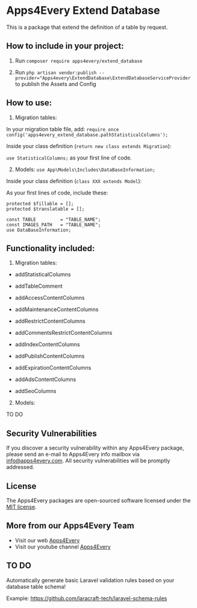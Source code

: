 # Apps4Every Extend Database

This is a package that extend the definition of a table by request.

## How to include in your project:

1. Run `composer require apps4every/extend_database`

2. Run `php artisan vendor:publish --provider="Apps4every\ExtendDatabase\ExtendDatabaseServiceProvider` to publish the Assets and Config

## How to use:

1. Migration tables:

In your migration table file, add:
`require_once config('apps4every_extend_database.pathStatisticalColumns'); `

Inside your class definition (`return new class extends Migration`):

`use StatisticalColumns;` as your first line of code.

2. Models:
`use App\Models\Includes\DataBaseInformation;`

Inside your class definition (`class XXX extends Model`):

As your first lines of code, include these:

`protected $fillable = [];`<br>
`protected $translatable = [];`<br>

`const TABLE         = "TABLE_NAME";`<br>
`const IMAGES_PATH   = "TABLE_NAME";`<br>
`use DataBaseInformation;`<br>

## Functionality included:

1. Migration tables:

- addStatisticalColumns

- addTableComment

- addAccessContentColumns

- addMaintenanceContentColumns

- addRestrictContentColumns

- addCommentsRestrictContentColumns

- addIndexContentColumns

- addPublishContentColumns

- addExpirationContentColumns

- addAdsContentColumns

- addSeoColumns

2. Models:

TO DO

## Security Vulnerabilities

If you discover a security vulnerability within any Apps4Every package, please send an e-mail to Apps4Every info mailbox via [info@apps4every.com](mailto:info@apps4every.com). All security vulnerabilities will be promptly addressed.

## License

The Apps4Every packages are open-sourced software licensed under the [MIT license](https://opensource.org/licenses/MIT).

## More from our Apps4Every Team

- Visit our web [Apps4Every](https://www.apps4every.com)
- Visit our youtube channel [Apps4Every](https://www.youtube.com/@apps4every256)

## TO DO
Automatically generate basic Laravel validation rules based on your database table schema!

Example: https://github.com/laracraft-tech/laravel-schema-rules